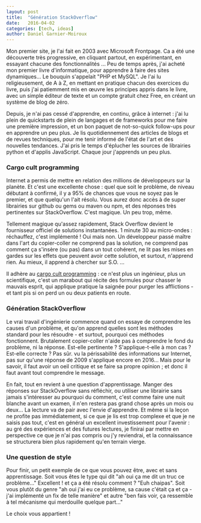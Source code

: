 ```yaml
---
layout: post
title:  "Génération StackOverflow"
date:   2016-04-02
categories: [tech, ideas]
author: Daniel Garnier-Moiroux
---
```


Mon premier site, je l'ai fait en 2003 avec Microsoft Frontpage. Ca a été une découverte très progressive, en cliquant partout, en expérimentant, en essayant chacune des fonctionnalités ... Peu de temps après, j'ai acheté mon premier livre d'informatique, pour apprendre à faire des sites dynamiques... Le bouquin s'appelait "PHP et MySQL". Je l'ai lu religieusement, de A à Z, en mettant en pratique chacun des exercices du livre, puis j'ai patiemment mis en œuvre les principes appris dans le livre, avec un simple éditeur de texte et un compte gratuit chez Free, en créant un système de blog de zéro.

Depuis, je n'ai pas cessé d'apprendre, en continu, grâce à internet : j'ai lu plein de quickstarts de plein de langages et de frameworks pour me faire une première impression, et un bon paquet de not-so-quick follow-ups pour en apprendre un peu plus. Je lis quotidiennement des articles de blogs et de revues techniques, pour me tenir informé de l'état de l'art et des nouvelles tendances. J'ai pris le temps d'éplucher les sources de librairies python et d'applis JavaScript. Chaque jour j'apprends un peu plus.

### Cargo cult programming
Internet a permis de mettre en relation des millions de développeurs sur la planète. Et c'est une excellente chose : quel que soit le problème, de niveau débutant à confirmé, il y a 95% de chances que vous ne soyez pas le premier, et que quelqu'un l'ait résolu. Vous aurez donc accès à de super librairies sur github ou gems ou maven ou npm, et des réponses très pertinentes sur StackOverflow. C'est magique. Un peu trop, même.

Tellement magique qu'assez rapidement, Stack Overflow devient le fournisseur officiel de solutions instantanées. 1 minute 30 au micro-ondes : réchauffez, c'est implémenté !
Oui mais non. Un développeur passé maître dans l'art du copier-coller ne comprend pas la solution, ne comprend pas comment ça s'insère (ou pas) dans un tout cohérent, ne lit pas les mises en gardes sur les effets que peuvent avoir cette solution, et surtout, n'apprend rien. Au mieux, il apprend à chercher sur S.O. ...

Il adhère au <a href ="https://en.wikipedia.org/wiki/Cargo_cult_science" target="_blank">cargo cult programming</a> : ce n'est plus un ingénieur, plus un scientifique, c'est un marabout qui récite des formules pour chasser le mauvais esprit, qui applique pratique la saignée pour purger les afflictions - et tant pis si on perd un ou deux patients en route.

### Génération StackOverflow
Le vrai travail d'ingénierie commence quand on essaye de comprendre les causes d'un problème, et qu'on apprend quelles sont les méthodes standard pour les résoudre - et surtout, pourquoi ces méthodes fonctionnent. Brutalement copier-coller n'aide pas à comprendre le fond du problème, ni la réponse. Est-elle pertinente ? S'applique-t-elle à mon cas ? Est-elle correcte ? Pas sûr. vu la périssabilité des informations sur Internet, pas sur qu'une réponse de 2009 s'applique encore en 2016... Mais pour le savoir, il faut avoir un oeil critique et se faire sa propre opinion ; et donc il faut avant tout comprendre le message.

En fait, tout en revient à une question d'apprentissage. Manger des réponses sur StackOverflow sans réfléchir, ou utiliser une librairie sans jamais s'intéresser au pourquoi du comment, c'est comme faire une nuit blanche avant un examen, il n'en restera pas grand chose après un mois ou deux... La lecture va de pair avec l'envie d'apprendre. Et même si la leçon ne profite pas immédiatement, si ce que je lis est trop complexe et que je ne saisis pas tout, c'est en général un excellent investissement pour l'avenir : au gré des expériences et des futures lectures, je finirai par mettre en perspective ce que je n'ai pas compris ou j'y reviendrai, et la connaissance se structurera bien plus rapidement qu'en terrain vierge.

### Une question de style
Pour finir, un petit exemple de ce que vous pouvez être, avec et sans apprentissage. Soit vous êtes le type qui dit "ah oui ça me dit un truc ce problème..." Excellent ! et ça a été résolu comment ? "Euh chaipas".
Soit vous plutôt du genre "ah oui j'ai eu ce problème, sa cause c'était ça et ça - j'ai implémenté un fix de telle manière" et autre "ben fais voir, ça ressemble à tel mécanisme qui merdouille quelque part..."

Le choix vous appartient !
